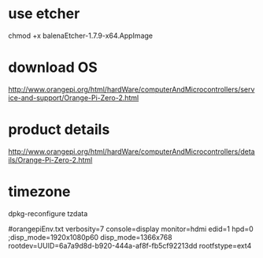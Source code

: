 # use etcher
chmod +x balenaEtcher-1.7.9-x64.AppImage


# download OS
http://www.orangepi.org/html/hardWare/computerAndMicrocontrollers/service-and-support/Orange-Pi-Zero-2.html


# product details
http://www.orangepi.org/html/hardWare/computerAndMicrocontrollers/details/Orange-Pi-Zero-2.html

# timezone
dpkg-reconfigure tzdata


#orangepiEnv.txt
verbosity=7
console=display
monitor=hdmi
edid=1
hpd=0
;disp_mode=1920x1080p60
disp_mode=1366x768
rootdev=UUID=6a7a9d8d-b920-444a-af8f-fb5cf92213dd
rootfstype=ext4 